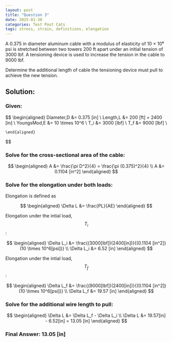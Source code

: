 ```yaml
---
layout: post
title: "Question 3"
date: 2025-01-30
categories: Test Post Cats
tags: stress, strain, definitions, elongation
---
```


A 0.375 in diameter aluminum cable with a modulus of elasticity of 10 × 10⁶ psi is stretched between two towers 200 ft apart under an initial tension of 3000 lbf. A tensioning device is used to increase the tension in the cable to 9000 lbf.

Determine the additional length of cable the tensioning device must pull to achieve the new tension.

<!--more-->

## Solution:

### Given:

$$
    \begin{aligned}
        Diameter,D &= 0.375 [in] \\
        Length,L &= 200 [ft] = 2400 [in] \\
        YoungsMod,E &= 10 \times 10^6 \\
        T_i &= 3000 [lbf] \\
        T_f &= 9000 [lbf] \\

    \end{aligned}
$$

### Solve for the cross-sectional area of the cable:

$$
    \begin{aligned}
        A &= \frac{\pi D^2}{4} = \frac{\pi (0.375)^2}{4} \\
        A &= 0.1104 [in^2]
    \end{aligned}
$$

### Solve for the elongation under both loads:

Elongation is defined as

$$
    \begin{aligned}
        \Delta L &= \frac{PL}{AE}
    \end{aligned}
$$

Elongation under the intial load, $$T_i$$:

$$
    \begin{aligned}
        \Delta L_i &= \frac{(3000[lbf])(2400[in])}{(0.1104 [in^2])(10 \times 10^6[psi])} \\
        \Delta L_i &= 6.52 [in]
    \end{aligned}
$$

Elongation under the intial load, $$T_f$$:

$$
    \begin{aligned}
        \Delta L_f &= \frac{(9000[lbf])(2400[in])}{(0.1104 [in^2])(10 \times 10^6[psi])} \\
        \Delta L_f &= 19.57 [in]
    \end{aligned}
$$

### Solve for the additional wire length to pull:

$$
    \begin{aligned}
        \Delta L &= \Delta L_f - \Delta L_i \\
        \Delta L &= 19.57[in] - 6.52[in] = 13.05 [in]
    \end{aligned}
$$

### Final Answer: 13.05 [in]
